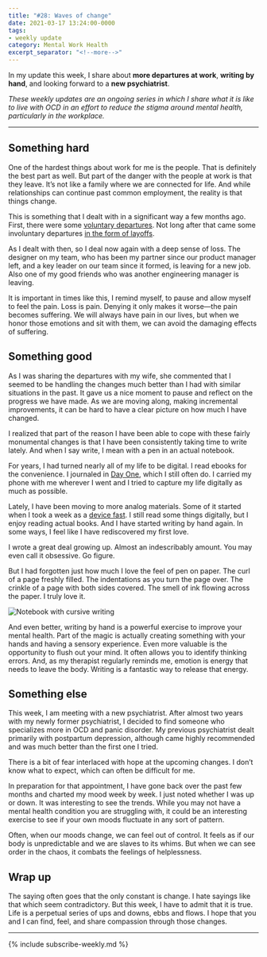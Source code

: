```yaml
---
title: "#28: Waves of change"
date: 2021-03-17 13:24:00-0000
tags:
- weekly update
category: Mental Work Health
excerpt_separator: "<!--more-->"
---
```


In my update this week, I share about **more departures at work**, **writing by hand**, and looking forward to a **new psychiatrist**.

<!--more-->
_These weekly updates are an ongoing series in which I share what it is like to live with OCD in an effort to reduce the stigma around mental health, particularly in the workplace._
***

## Something hard
One of the hardest things about work for me is the people. That is definitely the best part as well. But part of the danger with the people at work is that they leave. It’s not like a family where we are connected for life. And while relationships can continue past common employment, the reality is that things change.

This is something that I dealt with in a significant way a few months ago. First, there were some [voluntary departures](https://www.mentalworkhealth.org/2020/11/02/loss-and-uncertainty.html). Not long after that came some involuntary departures [in the form of layoffs](https://www.mentalworkhealth.org/2020/11/22/when-therapy-fails.html).

As I dealt with then, so I deal now again with a deep sense of loss. The designer on my team, who has been my partner since our product manager left, and a key leader on our team since it formed, is leaving for a new job. Also one of my good friends who was another engineering manager is leaving.

It is important in times like this, I remind myself, to pause and allow myself to feel the pain. Loss is pain. Denying it only makes it worse—the pain becomes suffering. We will always have pain in our lives, but when we honor those emotions and sit with them, we can avoid the damaging effects of suffering.

## Something good
As I was sharing the departures with my wife, she commented that I seemed to be handling the changes much better than I had with similar situations in the past. It gave us a nice moment to pause and reflect on the progress we have made. As we are moving along, making incremental improvements, it can be hard to have a clear picture on how much I have changed.

I realized that part of the reason I have been able to cope with these fairly monumental changes is that I have been consistently taking time to write lately. And when I say write, I mean with a pen in an actual notebook.

For years, I had turned nearly all of my life to be digital. I read ebooks for the convenience. I journaled in [Day One](https://dayoneapp.com), which I still often do. I carried my phone with me wherever I went and I tried to capture my life digitally as much as possible.

Lately, I have been moving to more analog materials. Some of it started when I took a week as a [device fast](https://www.mentalworkhealth.org/2021/02/08/happily-being-shot.html). I still read some things digitally, but I enjoy reading actual books. And I have started writing by hand again. In some ways, I feel like I have rediscovered my first love.

I wrote a great deal growing up. Almost an indescribably amount. You may even call it obsessive. Go figure.

But I had forgotten just how much I love the feel of pen on paper. The curl of a page freshly filled. The indentations as you turn the page over. The crinkle of a page with both sides covered. The smell of ink flowing across the paper. I truly love it.

![Notebook with cursive writing](https://world.hey.com/bennorris/1218523b/representations/eyJfcmFpbHMiOnsibWVzc2FnZSI6IkJBaHBCSjk1TXhNPSIsImV4cCI6bnVsbCwicHVyIjoiYmxvYl9pZCJ9fQ==--8fc16e81b157936608795286b9eebe4cbc57b16f/eyJfcmFpbHMiOnsibWVzc2FnZSI6IkJBaDdDam9MWm05eWJXRjBTU0lJYW5CbkJqb0dSVlE2RkhKbGMybDZaVjkwYjE5c2FXMXBkRnNIYVFLQUIya0NBQVU2REhGMVlXeHBkSGxwU3pvTGJHOWhaR1Z5ZXdZNkNYQmhaMlV3T2cxamIyRnNaWE5qWlZRPSIsImV4cCI6bnVsbCwicHVyIjoidmFyaWF0aW9uIn19--e2b7e3d9ad63061a4461ddc0db7057b9f1ddfa3e/IMG_1330.jpg)

And even better, writing by hand is a powerful exercise to improve your mental health. Part of the magic is actually creating something with your hands and having a sensory experience. Even more valuable is the opportunity to flush out your mind. It often allows you to identify thinking errors. And, as my therapist regularly reminds me, emotion is energy that needs to leave the body. Writing is a fantastic way to release that energy.

## Something else
This week, I am meeting with a new psychiatrist. After almost two years with my newly former psychiatrist, I decided to find someone who specializes more in OCD and panic disorder. My previous psychiatrist dealt primarily with postpartum depression, although came highly recommended and was much better than the first one I tried.

There is a bit of fear interlaced with hope at the upcoming changes. I don’t know what to expect, which can often be difficult for me.

In preparation for that appointment, I have gone back over the past few months and charted my mood week by week. I just noted whether I was up or down. It was interesting to see the trends. While you may not have a mental health condition you are struggling with, it could be an interesting exercise to see if your own moods fluctuate in any sort of pattern.

Often, when our moods change, we can feel out of control. It feels as if our body is unpredictable and we are slaves to its whims. But when we can see order in the chaos, it combats the feelings of helplessness.

## Wrap up
The saying often goes that the only constant is change. I hate sayings like that which seem contradictory. But this week, I have to admit that it is true. Life is a perpetual series of ups and downs, ebbs and flows. I hope that you and I can find, feel, and share compassion through those changes.

***
{% include subscribe-weekly.md %}
